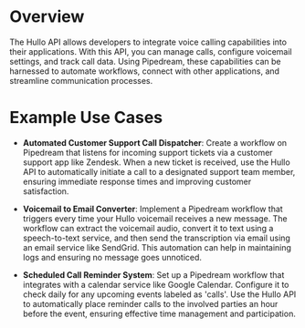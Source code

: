 # Overview

The Hullo API allows developers to integrate voice calling capabilities into their applications. With this API, you can manage calls, configure voicemail settings, and track call data. Using Pipedream, these capabilities can be harnessed to automate workflows, connect with other applications, and streamline communication processes.

# Example Use Cases

- **Automated Customer Support Call Dispatcher**: Create a workflow on Pipedream that listens for incoming support tickets via a customer support app like Zendesk. When a new ticket is received, use the Hullo API to automatically initiate a call to a designated support team member, ensuring immediate response times and improving customer satisfaction.

- **Voicemail to Email Converter**: Implement a Pipedream workflow that triggers every time your Hullo voicemail receives a new message. The workflow can extract the voicemail audio, convert it to text using a speech-to-text service, and then send the transcription via email using an email service like SendGrid. This automation can help in maintaining logs and ensuring no message goes unnoticed.

- **Scheduled Call Reminder System**: Set up a Pipedream workflow that integrates with a calendar service like Google Calendar. Configure it to check daily for any upcoming events labeled as 'calls'. Use the Hullo API to automatically place reminder calls to the involved parties an hour before the event, ensuring effective time management and participation.
